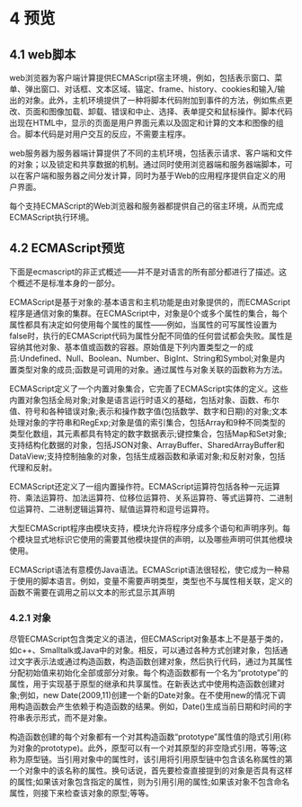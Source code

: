 # 4 预览

## 4.1 web脚本

web浏览器为客户端计算提供ECMAScript宿主环境，例如，包括表示窗口、菜单、弹出窗口、对话框、文本区域、锚定、frame、history、cookies和输入/输出的对象。此外，主机环境提供了一种将脚本代码附加到事件的方法，例如焦点更改、页面和图像加载、卸载、错误和中止、选择、表单提交和鼠标操作。脚本代码出现在HTML中，显示的页面是用户界面元素以及固定和计算的文本和图像的组合。脚本代码是对用户交互的反应，不需要主程序。

web服务器为服务器端计算提供了不同的主机环境，包括表示请求、客户端和文件的对象；以及锁定和共享数据的机制。通过同时使用浏览器端和服务器端脚本，可以在客户端和服务器之间分发计算，同时为基于Web的应用程序提供自定义的用户界面。

每个支持ECMAScript的Web浏览器和服务器都提供自己的宿主环境，从而完成ECMAScript执行环境。

## 4.2 ECMAScript预览

下面是ecmascript的非正式概述——并不是对语言的所有部分都进行了描述。这个概述不是标准本身的一部分。

ECMAScript是基于对象的:基本语言和主机功能是由对象提供的，而ECMAScript程序是通信对象的集群。在ECMAScript中，对象是0个或多个属性的集合，每个属性都具有决定如何使用每个属性的属性——例如，当属性的可写属性设置为false时，执行的ECMAScript代码为属性分配不同值的任何尝试都会失败。属性是容纳其他对象、基本值或函数的容器。原始值是下列内置类型之一的成员:Undefined、Null、Boolean、Number、BigInt、String和Symbol;对象是内置类型对象的成员;函数是可调用的对象。通过属性与对象关联的函数称为方法。

ECMAScript定义了一个内置对象集合，它完善了ECMAScript实体的定义。这些内置对象包括全局对象;对象是语言运行时语义的基础，包括对象、函数、布尔值、符号和各种错误对象;表示和操作数字值(包括数学、数字和日期)的对象;文本处理对象的字符串和RegExp;对象是值的索引集合，包括Array和9种不同类型的类型化数组，其元素都具有特定的数字数据表示;键控集合，包括Map和Set对象;支持结构化数据的对象，包括JSON对象、ArrayBuffer、SharedArrayBuffer和DataView;支持控制抽象的对象，包括生成器函数和承诺对象;和反射对象，包括代理和反射。

ECMAScript还定义了一组内置操作符。ECMAScript运算符包括各种一元运算符、乘法运算符、加法运算符、位移位运算符、关系运算符、等式运算符、二进制位运算符、二进制逻辑运算符、赋值运算符和逗号运算符。

大型ECMAScript程序由模块支持，模块允许将程序分成多个语句和声明序列。每个模块显式地标识它使用的需要其他模块提供的声明，以及哪些声明可供其他模块使用。

ECMAScript语法有意模仿Java语法。ECMAScript语法很轻松，使它成为一种易于使用的脚本语言。例如，变量不需要声明类型，类型也不与属性相关联，定义的函数不需要在调用之前以文本的形式显示其声明

### 4.2.1 对象

尽管ECMAScript包含类定义的语法，但ECMAScript对象基本上不是基于类的，如c++、Smalltalk或Java中的对象。相反，可以通过各种方式创建对象，包括通过文字表示法或通过构造函数，构造函数创建对象，然后执行代码，通过为其属性分配初始值来初始化全部或部分对象。每个构造函数都有一个名为“prototype”的属性，用于实现基于原型的继承和共享属性。在新表达式中使用构造函数创建对象;例如，new Date(2009,11)创建一个新的Date对象。在不使用new的情况下调用构造函数会产生依赖于构造函数的结果。例如，Date()生成当前日期和时间的字符串表示形式，而不是对象。

构造函数创建的每个对象都有一个对其构造函数“prototype”属性值的隐式引用(称为对象的prototype)。此外，原型可以有一个对其原型的非空隐式引用，等等;这称为原型链。当引用对象中的属性时，该引用将引用原型链中包含该名称属性的第一个对象中的该名称的属性。换句话说，首先要检查直接提到的对象是否具有这样的属性;如果该对象包含指定的属性，则为引用引用的属性;如果该对象不包含命名属性，则接下来检查该对象的原型;等等。